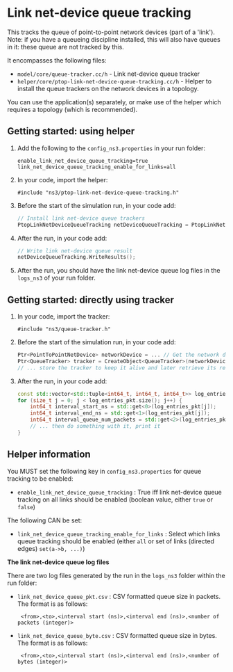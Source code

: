 # Link net-device queue tracking

This tracks the queue of point-to-point network devices (part of a 'link').
Note: if you have a queueing discipline installed, this will
also have queues in it: these queue are not tracked by this.

It encompasses the following files:

* `model/core/queue-tracker.cc/h` - 
  Link net-device queue tracker
* `helper/core/ptop-link-net-device-queue-tracking.cc/h` - 
  Helper to install the queue trackers on the network devices in a topology.

You can use the application(s) separately, or make use of the helper 
which requires a topology (which is recommended).


## Getting started: using helper

1. Add the following to the `config_ns3.properties` in your run folder:

   ```
   enable_link_net_device_queue_tracking=true
   link_net_device_queue_tracking_enable_for_links=all
   ```

2. In your code, import the helper:

   ```
   #include "ns3/ptop-link-net-device-queue-tracking.h"
   ```
   
3. Before the start of the simulation run, in your code add:

   ```c++
   // Install link net-device queue trackers
   PtopLinkNetDeviceQueueTracking netDeviceQueueTracking = PtopLinkNetDeviceQueueTracking(basicSimulation, topology);
   ```

4. After the run, in your code add:

   ```c++
   // Write link net-device queue result
   netDeviceQueueTracking.WriteResults();
   ```
   
5. After the run, you should have the link net-device queue log files in the `logs_ns3` of your run folder.


## Getting started: directly using tracker

1. In your code, import the tracker:

   ```
   #include "ns3/queue-tracker.h"
   ```
   
2. Before the start of the simulation run, in your code add:

   ```c++
   Ptr<PointToPointNetDevice> networkDevice = ... // Get the network device from somewhere
   Ptr<QueueTracker> tracker = CreateObject<QueueTracker>(networkDevice->GetQueue());
   // ... store the tracker to keep it alive and later retrieve its results
   ```

3. After the run, in your code add:

   ```c++
   const std::vector<std::tuple<int64_t, int64_t, int64_t>> log_entries_pkt = tracker->GetIntervalsNumPackets();
   for (size_t j = 0; j < log_entries_pkt.size(); j++) {
       int64_t interval_start_ns = std::get<0>(log_entries_pkt[j]);
       int64_t interval_end_ns = std::get<1>(log_entries_pkt[j]);
       int64_t interval_queue_num_packets = std::get<2>(log_entries_pkt[j]);
       // ... then do something with it, print it
   }
   ```


## Helper information

You MUST set the following key in `config_ns3.properties` for queue tracking to be enabled:

* `enable_link_net_device_queue_tracking` : 
  True iff link net-device queue tracking on all links should be enabled (boolean value, either `true` or `false`)

The following CAN be set:

* `link_net_device_queue_tracking_enable_for_links` : 
  Select which links queue tracking should be enabled (either `all` or set of links (directed edges) `set(a->b, ...)`)


**The link net-device queue log files**

There are two log files generated by the run in the `logs_ns3` folder within the run folder:

* `link_net_device_queue_pkt.csv` : CSV formatted queue size in packets. The format is as follows:

  ```
   <from>,<to>,<interval start (ns)>,<interval end (ns)>,<number of packets (integer)>
  ```

* `link_net_device_queue_byte.csv` : CSV formatted queue size in bytes. The format is as follows:

  ```
   <from>,<to>,<interval start (ns)>,<interval end (ns)>,<number of bytes (integer)>
  ```
